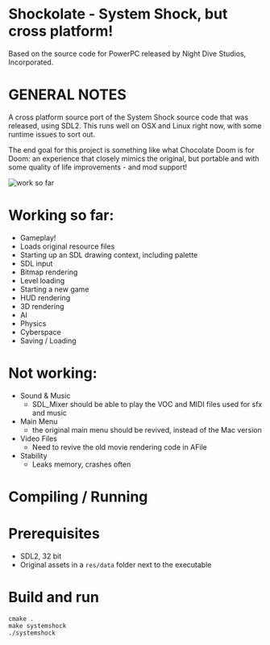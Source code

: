 Shockolate - System Shock, but cross platform!
============================
Based on the source code for PowerPC released by Night Dive Studios, Incorporated.

GENERAL NOTES
=============

A cross platform source port of the System Shock source code that was released, using SDL2. This runs well on OSX and Linux right now, with some runtime issues to sort out.

The end goal for this project is something like what Chocolate Doom is for Doom: an experience that closely mimics the original, but portable and with some quality of life improvements - and mod support!

![work so far](https://i.imgur.com/kbVWQj4.gif)

# Working so far:
- Gameplay!
- Loads original resource files
- Starting up an SDL drawing context, including palette
- SDL input
- Bitmap rendering
- Level loading
- Starting a new game
- HUD rendering
- 3D rendering
- AI
- Physics
- Cyberspace
- Saving / Loading

# Not working:
- Sound & Music
  - SDL_Mixer should be able to play the VOC and MIDI files used for sfx and music
- Main Menu
  - the original main menu should be revived, instead of the Mac version
- Video Files
  - Need to revive the old movie rendering code in AFile
- Stability
  - Leaks memory, crashes often

Compiling / Running
============

# Prerequisites
  - SDL2, 32 bit
  - Original assets in a `res/data` folder next to the executable

# Build and run
```
cmake .
make systemshock
./systemshock
```
